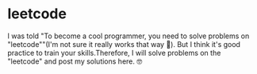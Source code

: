 # leetcode

I was told "To become a cool programmer, you need to solve problems on "leetcode""(I'm not sure it really works that way 🤣). But I think it's good practice to train your skills.Therefore, I will solve problems on the "leetcode" and post my solutions here. 🤓